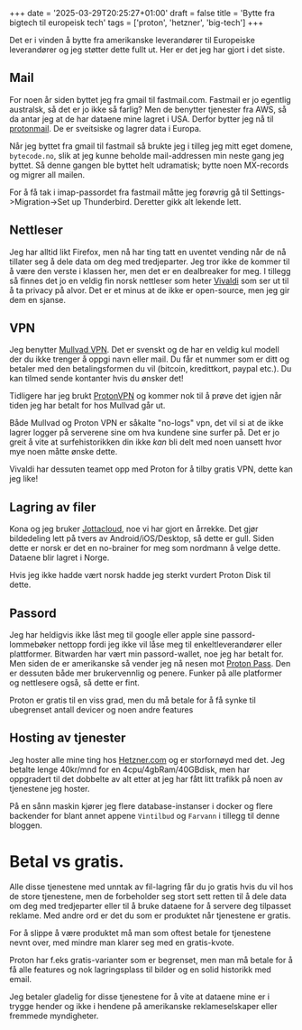 +++
date = '2025-03-29T20:25:27+01:00'
draft = false
title = 'Bytte fra bigtech til europeisk tech'
tags = ['proton', 'hetzner', 'big-tech']
+++

Det er i vinden å bytte fra amerikanske leverandører til Europeiske leverandører og jeg støtter dette fullt ut. Her er det jeg har gjort i det siste.

## Mail

For noen år siden byttet jeg fra gmail til fastmail.com. Fastmail er jo egentlig australsk, så det er jo ikke så farlig? Men de benytter tjenester fra AWS, så da antar jeg at de har dataene mine lagret i USA. Derfor bytter jeg nå til [protonmail](https://protonmail.com). De er sveitsiske og lagrer data i Europa.

 Når jeg byttet fra gmail til fastmail så brukte jeg i tilleg jeg mitt eget domene, `bytecode.no`, slik at jeg kunne beholde mail-addressen min neste gang jeg byttet. Så denne gangen ble byttet helt udramatisk; bytte noen MX-records og migrer all mailen. 

 For å få tak i imap-passordet fra fastmail måtte jeg forøvrig gå til Settings->Migration->Set up Thunderbird. Deretter gikk alt lekende lett.

## Nettleser

Jeg har alltid likt Firefox, men nå har ting tatt en uventet vending når de nå tillater seg å dele data om deg med tredjeparter. Jeg tror ikke de kommer til å være den verste i klassen her, men det er en dealbreaker for meg. I tillegg så finnes det jo en veldig fin norsk nettleser som heter [Vivaldi](https://vivaldi.com) som ser ut til å ta privacy på alvor. Det er et minus at de ikke er open-source, men jeg gir dem en sjanse. 

 ## VPN

Jeg benytter [Mullvad VPN](https://mullvad.net/en). Det er svenskt og de har en veldig kul modell der du ikke trenger å oppgi navn eller mail. Du får et nummer som er ditt og betaler med den betalingsformen du vil (bitcoin, kredittkort, paypal etc.). Du kan tilmed sende kontanter hvis du ønsker det!

Tidligere har jeg brukt [ProtonVPN](https://protonvpn.com) og kommer nok til å prøve det igjen når tiden jeg har betalt for hos Mullvad går ut. 

Både Mullvad og Proton VPN er såkalte "no-logs" vpn, det vil si at de ikke lagrer logger på serverene sine om hva kundene sine surfer på. Det er jo greit å vite at surfehistorikken din ikke _kan_ bli delt med noen uansett hvor mye noen måtte ønske dette. 

Vivaldi har dessuten teamet opp med Proton for å tilby gratis VPN, dette kan jeg like!

 ## Lagring av filer

Kona og jeg bruker [Jottacloud](https://Jottacloud.no), noe vi har gjort en årrekke. Det gjør bildedeling lett på tvers av Android/iOS/Desktop, så dette er gull. Siden dette er norsk er det en no-brainer for meg som nordmann å velge dette. Dataene blir lagret i Norge. 

Hvis jeg ikke hadde vært norsk hadde jeg sterkt vurdert Proton Disk til dette.


## Passord

Jeg har heldigvis ikke låst meg til google eller apple sine passord-lommebøker nettopp fordi jeg ikke vil låse meg til enkeltleverandører eller plattformer. Bitwarden har vært min passord-wallet, noe jeg har betalt for. Men siden de er amerikanske så vender jeg nå nesen mot [Proton Pass](https://proton.me/pass). Den er dessuten både mer brukervennlig og penere. Funker på alle platformer og nettlesere også, så dette er fint. 

Proton er gratis til en viss grad, men du må betale for å få synke til ubegrenset antall devicer og noen andre features

## Hosting av tjenester

Jeg hoster alle mine ting hos [Hetzner.com](https://hetzner.com) og er storfornøyd med det. Jeg betalte lenge 40kr/mnd for en 4cpu/4gbRam/40GBdisk, men har oppgradert til det dobbelte av alt etter at jeg har fått litt trafikk på noen av tjenestene jeg hoster. 

På en sånn maskin kjører jeg flere database-instanser i docker og flere backender for blant annet appene `Vintilbud` og `Farvann` i tillegg til denne bloggen. 


# Betal vs gratis. 

Alle disse tjenestene med unntak av fil-lagring får du jo gratis hvis du vil hos de store tjenestene, men de forbeholder seg stort sett retten til å dele data om deg med tredjeparter eller til å bruke dataene for å servere deg tilpasset reklame. Med andre ord er det du som er produktet når tjenestene er gratis. 

For å slippe å være produktet må man som oftest betale for tjenestene nevnt over, med mindre man klarer seg med en gratis-kvote. 

Proton har f.eks gratis-varianter som er begrenset, men man må betale for å få alle features og nok lagringsplass til bilder og en solid historikk med email. 

Jeg betaler gladelig for disse tjenestene for å vite at dataene mine er i trygge hender og ikke i hendene på amerikanske reklameselskaper eller fremmede myndigheter. 